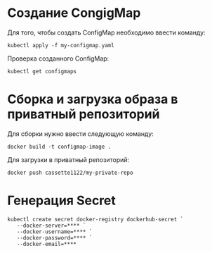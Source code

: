 # Создание CongigMap

Для того, чтобы создать ConfigMap необходимо ввести команду:

`kubectl apply -f my-configmap.yaml`

Проверка созданного ConfigMap:

`kubectl get configmaps`

# Сборка и загрузка образа в приватный репозиторий

Для сборки нужно ввести следующую команду:

`docker build -t configmap-image .`

Для загрузки в приватный репозиторий:

`docker push cassette1122/my-private-repo`

# Генерация Secret

```
kubectl create secret docker-registry dockerhub-secret `
   --docker-server=**** `
   --docker-username=**** `
   --docker-password=**** `
   --docker-email=****
```
